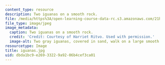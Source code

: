 ```yaml
---
content_type: resource
description: Two iguanas on a smooth rock.
file: /media/https%3A/open-learning-course-data-rc.s3.amazonaws.com/21h-968j-nature-environment-and-empire-spring-2010/dbda1bc9e26933229a9206b4cef3ca01_iguanas.jpg
file_type: image/jpeg
image_metadata:
  caption: Two iguanas on a smooth rock.
  credit: 'Credit: Courtesy of Harriet Ritvo. Used with permission.'
  image-alt: Two gray iguanas, covered in sand, walk on a large smooth rock at night.
resourcetype: Image
title: iguanas.jpg
uid: dbda1bc9-e269-3322-9a92-06b4cef3ca01
---
```

